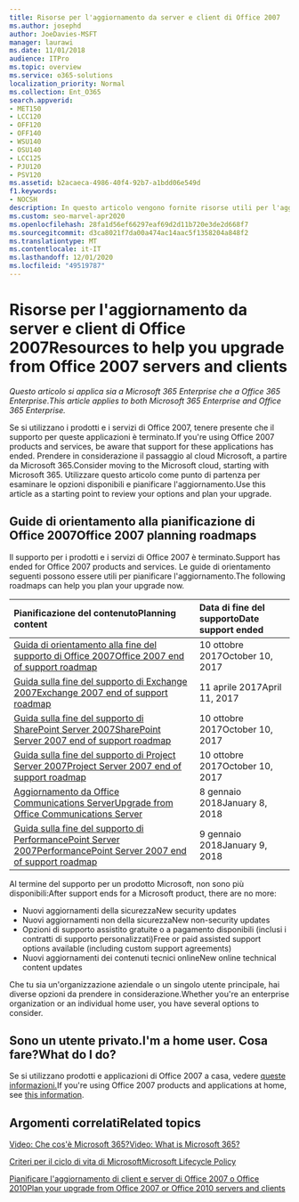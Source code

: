 ```yaml
---
title: Risorse per l'aggiornamento da server e client di Office 2007
ms.author: josephd
author: JoeDavies-MSFT
manager: laurawi
ms.date: 11/01/2018
audience: ITPro
ms.topic: overview
ms.service: o365-solutions
localization_priority: Normal
ms.collection: Ent_O365
search.appverid:
- MET150
- LCC120
- OFF120
- OFF140
- WSU140
- OSU140
- LCC125
- PJU120
- PSV120
ms.assetid: b2acaeca-4986-40f4-92b7-a1bdd06e549d
f1.keywords:
- NOCSH
description: In questo articolo vengono fornite risorse utili per l'aggiornamento da server e client di Office 2007, al termine del supporto per Office 2007.
ms.custom: seo-marvel-apr2020
ms.openlocfilehash: 28fa1d56ef66297eaf69d2d11b720e3de2d668f7
ms.sourcegitcommit: d3ca8021f7da00a474ac14aac5f1358204a848f2
ms.translationtype: MT
ms.contentlocale: it-IT
ms.lasthandoff: 12/01/2020
ms.locfileid: "49519787"
---
```

# <a name="resources-to-help-you-upgrade-from-office-2007-servers-and-clients"></a><span data-ttu-id="f611e-103">Risorse per l'aggiornamento da server e client di Office 2007</span><span class="sxs-lookup"><span data-stu-id="f611e-103">Resources to help you upgrade from Office 2007 servers and clients</span></span>

<span data-ttu-id="f611e-104">*Questo articolo si applica sia a Microsoft 365 Enterprise che a Office 365 Enterprise*.</span><span class="sxs-lookup"><span data-stu-id="f611e-104">*This article applies to both Microsoft 365 Enterprise and Office 365 Enterprise.*</span></span>

<span data-ttu-id="f611e-105">Se si utilizzano i prodotti e i servizi di Office 2007, tenere presente che il supporto per queste applicazioni è terminato.</span><span class="sxs-lookup"><span data-stu-id="f611e-105">If you're using Office 2007 products and services, be aware that support for these applications has ended.</span></span> <span data-ttu-id="f611e-106">Prendere in considerazione il passaggio al cloud Microsoft, a partire da Microsoft 365.</span><span class="sxs-lookup"><span data-stu-id="f611e-106">Consider moving to the Microsoft cloud, starting with Microsoft 365.</span></span> <span data-ttu-id="f611e-107">Utilizzare questo articolo come punto di partenza per esaminare le opzioni disponibili e pianificare l'aggiornamento.</span><span class="sxs-lookup"><span data-stu-id="f611e-107">Use this article as a starting point to review your options and plan your upgrade.</span></span>
      
## <a name="office-2007-planning-roadmaps"></a><span data-ttu-id="f611e-108">Guide di orientamento alla pianificazione di Office 2007</span><span class="sxs-lookup"><span data-stu-id="f611e-108">Office 2007 planning roadmaps</span></span>
  
<span data-ttu-id="f611e-109">Il supporto per i prodotti e i servizi di Office 2007 è terminato.</span><span class="sxs-lookup"><span data-stu-id="f611e-109">Support has ended for Office 2007 products and services.</span></span> <span data-ttu-id="f611e-110">Le guide di orientamento seguenti possono essere utili per pianificare l'aggiornamento.</span><span class="sxs-lookup"><span data-stu-id="f611e-110">The following roadmaps can help you plan your upgrade now.</span></span>

|<span data-ttu-id="f611e-111">**Pianificazione del contenuto**</span><span class="sxs-lookup"><span data-stu-id="f611e-111">**Planning content**</span></span>|<span data-ttu-id="f611e-112">**Data di fine del supporto**</span><span class="sxs-lookup"><span data-stu-id="f611e-112">**Date support ended**</span></span>|
|:-----|:-----|
|[<span data-ttu-id="f611e-113">Guida di orientamento alla fine del supporto di Office 2007</span><span class="sxs-lookup"><span data-stu-id="f611e-113">Office 2007 end of support roadmap</span></span>](https://docs.microsoft.com/DeployOffice/office-2007-end-support-roadmap) <br/> |<span data-ttu-id="f611e-114">10 ottobre 2017</span><span class="sxs-lookup"><span data-stu-id="f611e-114">October 10, 2017</span></span>  <br/> |
|[<span data-ttu-id="f611e-115">Guida sulla fine del supporto di Exchange 2007</span><span class="sxs-lookup"><span data-stu-id="f611e-115">Exchange 2007 end of support roadmap</span></span>](exchange-2007-end-of-support.md) <br/> |<span data-ttu-id="f611e-116">11 aprile 2017</span><span class="sxs-lookup"><span data-stu-id="f611e-116">April 11, 2017</span></span>  <br/> |
|[<span data-ttu-id="f611e-117">Guida sulla fine del supporto di SharePoint Server 2007</span><span class="sxs-lookup"><span data-stu-id="f611e-117">SharePoint Server 2007 end of support roadmap</span></span>](sharepoint-2007-end-of-support.md) <br/> |<span data-ttu-id="f611e-118">10 ottobre 2017</span><span class="sxs-lookup"><span data-stu-id="f611e-118">October 10, 2017</span></span>  <br/> |
|[<span data-ttu-id="f611e-119">Guida sulla fine del supporto di Project Server 2007</span><span class="sxs-lookup"><span data-stu-id="f611e-119">Project Server 2007 end of support roadmap</span></span>](project-server-2007-end-of-support.md) <br/> |<span data-ttu-id="f611e-120">10 ottobre 2017</span><span class="sxs-lookup"><span data-stu-id="f611e-120">October 10, 2017</span></span>  <br/> |
|[<span data-ttu-id="f611e-121">Aggiornamento da Office Communications Server</span><span class="sxs-lookup"><span data-stu-id="f611e-121">Upgrade from Office Communications Server</span></span>](https://docs.microsoft.com/SkypeForBusiness/plan-your-deployment/upgrade) <br/> |<span data-ttu-id="f611e-122">8 gennaio 2018</span><span class="sxs-lookup"><span data-stu-id="f611e-122">January 8, 2018</span></span>  <br/> |
|[<span data-ttu-id="f611e-123">Guida sulla fine del supporto di PerformancePoint Server 2007</span><span class="sxs-lookup"><span data-stu-id="f611e-123">PerformancePoint Server 2007 end of support roadmap</span></span>](pps-2007-end-of-support.md) <br/> |<span data-ttu-id="f611e-124">9 gennaio 2018</span><span class="sxs-lookup"><span data-stu-id="f611e-124">January 9, 2018</span></span>  <br/> |
   
<span data-ttu-id="f611e-125">Al termine del supporto per un prodotto Microsoft, non sono più disponibili:</span><span class="sxs-lookup"><span data-stu-id="f611e-125">After support ends for a Microsoft product, there are no more:</span></span>
- <span data-ttu-id="f611e-126">Nuovi aggiornamenti della sicurezza</span><span class="sxs-lookup"><span data-stu-id="f611e-126">New security updates</span></span>
- <span data-ttu-id="f611e-127">Nuovi aggiornamenti non della sicurezza</span><span class="sxs-lookup"><span data-stu-id="f611e-127">New non-security updates</span></span>
- <span data-ttu-id="f611e-128">Opzioni di supporto assistito gratuite o a pagamento disponibili (inclusi i contratti di supporto personalizzati)</span><span class="sxs-lookup"><span data-stu-id="f611e-128">Free or paid assisted support options available (including custom support agreements)</span></span>
- <span data-ttu-id="f611e-129">Nuovi aggiornamenti dei contenuti tecnici online</span><span class="sxs-lookup"><span data-stu-id="f611e-129">New online technical content updates</span></span>

<span data-ttu-id="f611e-130">Che tu sia un'organizzazione aziendale o un singolo utente principale, hai diverse opzioni da prendere in considerazione.</span><span class="sxs-lookup"><span data-stu-id="f611e-130">Whether you're an enterprise organization or an individual home user, you have several options to consider.</span></span>

## <a name="im-a-home-user-what-do-i-do"></a><span data-ttu-id="f611e-131">Sono un utente privato.</span><span class="sxs-lookup"><span data-stu-id="f611e-131">I'm a home user.</span></span> <span data-ttu-id="f611e-132">Cosa fare?</span><span class="sxs-lookup"><span data-stu-id="f611e-132">What do I do?</span></span>

<span data-ttu-id="f611e-133">Se si utilizzano prodotti e applicazioni di Office 2007 a casa, vedere [queste informazioni.](plan-upgrade-previous-versions-office.md#im-a-home-user-what-do-i-do)</span><span class="sxs-lookup"><span data-stu-id="f611e-133">If you're using Office 2007 products and applications at home, see [this information](plan-upgrade-previous-versions-office.md#im-a-home-user-what-do-i-do).</span></span>
     
## <a name="related-topics"></a><span data-ttu-id="f611e-134">Argomenti correlati</span><span class="sxs-lookup"><span data-stu-id="f611e-134">Related topics</span></span>

[<span data-ttu-id="f611e-135">Video: Che cos'è Microsoft 365?</span><span class="sxs-lookup"><span data-stu-id="f611e-135">Video: What is Microsoft 365?</span></span>](https://support.office.com/article/847caf12-2589-452c-8aca-1c009797678b.aspx)
  
[<span data-ttu-id="f611e-136">Criteri per il ciclo di vita di Microsoft</span><span class="sxs-lookup"><span data-stu-id="f611e-136">Microsoft Lifecycle Policy</span></span>](https://go.microsoft.com/fwlink/?linkid=865200)

[<span data-ttu-id="f611e-137">Pianificare l'aggiornamento di client e server di Office 2007 o Office 2010</span><span class="sxs-lookup"><span data-stu-id="f611e-137">Plan your upgrade from Office 2007 or Office 2010 servers and clients</span></span>](plan-upgrade-previous-versions-office.md)
  
